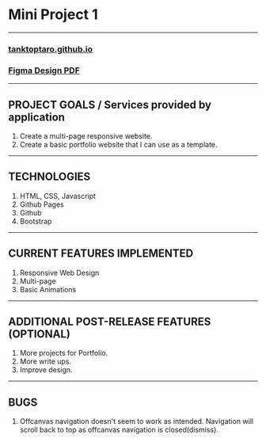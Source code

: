 # Mini Project 1
---

### [tanktoptaro.github.io](https://tanktoptaro.github.io/)
### [Figma Design PDF](https://drive.google.com/file/d/1PRvVluyxFejo9PoQFJfps5XNRp1S2MfR/view?usp=share_link)

---

## PROJECT GOALS / Services provided by application
1. Create a multi-page responsive website.
2. Create a basic portfolio website that I can use as a template.
---

## TECHNOLOGIES
1. HTML, CSS, Javascript
2. Github Pages
3. Github
4. Bootstrap
---

## CURRENT FEATURES IMPLEMENTED
1. Responsive Web Design
2. Multi-page
3. Basic Animations
---

## ADDITIONAL POST-RELEASE FEATURES (OPTIONAL)
1. More projects for Portfolio.
2. More write ups.
3. Improve design.
--- 

## BUGS
1. Offcanvas navigation doesn't seem to work as intended. Navigation will scroll back to top as offcanvas navigation is closed(dismiss).

